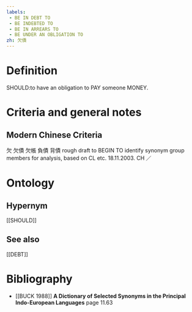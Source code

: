 ```yaml
---
labels: 
 - BE IN DEBT TO
 - BE INDEBTED TO
 - BE IN ARREARS TO
 - BE UNDER AN OBLIGATION TO
zh: 欠債
---
```


# Definition
SHOULD:to have an obligation to PAY someone MONEY.
# Criteria and general notes
## Modern Chinese Criteria
欠
欠債
欠帳
負債
背債
rough draft to BEGIN TO identify synonym group members for analysis, based on CL etc. 18.11.2003. CH ／
# Ontology

## Hypernym
[[SHOULD]]
## See also
[[DEBT]]
# Bibliography
- [[BUCK 1988]]
**A Dictionary of Selected Synonyms in the Principal Indo-European Languages** page 11.63
